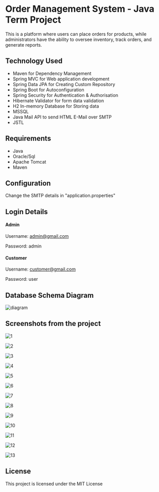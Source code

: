 # Order Management System - Java Term Project

This is a platform where users can place orders for products, while administrators have the ability to oversee inventory, track orders, and generate reports.

## Technology Used
-   Maven for Dependency Management
-   Spring MVC for Web application development
-   Spring Data JPA for Creating Custom Repository
-   Spring Boot for Autoconfiguration
-   Spring Security for Authentication & Authorisation
-   Hibernate Validator for form data validation
-   H2 In-memory Database for Storing data
-   MSSQL
-   Java Mail API to send HTML E-Mail over SMTP
-   JSTL

## Requirements
-   Java
-   Oracle/Sql
-   Apache Tomcat
-   Maven

## Configuration
Change the SMTP details in "application.properties"

## Login Details

#### Admin
Username: admin@gmail.com

Password: admin

#### Customer
Username: customer@gmail.com

Password: user

## Database Schema Diagram

![diagram](https://github.com/IlkerDEMIR-s/OrderManagementSystem_Java_Term_Project/assets/115078996/0b2280cf-f382-495d-9490-110665f9c5a0)

## Screenshots from the project

![1](https://github.com/IlkerDEMIR-s/OrderManagementSystem_Java_Term_Project/assets/115078996/92164648-eeb8-4dd5-ab75-a00f2874ad7d)

![2](https://github.com/IlkerDEMIR-s/OrderManagementSystem_Java_Term_Project/assets/115078996/acd0199b-b103-49aa-bdd9-f120383c5b83)

![3](https://github.com/IlkerDEMIR-s/OrderManagementSystem_Java_Term_Project/assets/115078996/ba44275b-c6f0-424c-b8db-73cf267ca554)

![4](https://github.com/IlkerDEMIR-s/OrderManagementSystem_Java_Term_Project/assets/115078996/ac4cd4b7-12d1-49ee-8ba0-33ccbffbc215)

![5](https://github.com/IlkerDEMIR-s/OrderManagementSystem_Java_Term_Project/assets/115078996/be6d3f24-59d6-487c-8c39-8eef271c0814)

![6](https://github.com/IlkerDEMIR-s/OrderManagementSystem_Java_Term_Project/assets/115078996/08d911aa-a71e-459d-94c3-f47dffd2edb8)

![7](https://github.com/IlkerDEMIR-s/OrderManagementSystem_Java_Term_Project/assets/115078996/620da00f-0c15-42c1-94d2-0d0ace644d99)

![8](https://github.com/IlkerDEMIR-s/OrderManagementSystem_Java_Term_Project/assets/115078996/3c95ba71-0469-4de4-94cc-097dc0af7a06)

![9](https://github.com/IlkerDEMIR-s/OrderManagementSystem_Java_Term_Project/assets/115078996/57ff0254-94f9-4b15-af37-8d0d943a6f2b)

![10](https://github.com/IlkerDEMIR-s/OrderManagementSystem_Java_Term_Project/assets/115078996/4f1759af-d000-478e-9710-612da017bd2b)

![11](https://github.com/IlkerDEMIR-s/OrderManagementSystem_Java_Term_Project/assets/115078996/2efa1cb1-288b-409c-8395-ae66f21df2b8)

![12](https://github.com/IlkerDEMIR-s/OrderManagementSystem_Java_Term_Project/assets/115078996/8627299d-ceb9-43a2-a230-896cd7fe245c)

![13](https://github.com/IlkerDEMIR-s/OrderManagementSystem_Java_Term_Project/assets/115078996/71b1c921-ab94-48b1-b063-7c520ed094d8)


## License

This project is licensed under the MIT License

